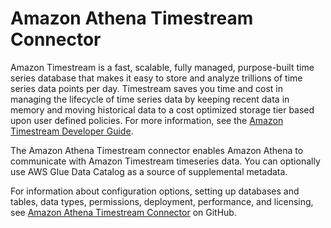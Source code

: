 # Amazon Athena Timestream Connector<a name="athena-prebuilt-data-connectors-timestream"></a>

Amazon Timestream is a fast, scalable, fully managed, purpose\-built time series database that makes it easy to store and analyze trillions of time series data points per day\. Timestream saves you time and cost in managing the lifecycle of time series data by keeping recent data in memory and moving historical data to a cost optimized storage tier based upon user defined policies\. For more information, see the [Amazon Timestream Developer Guide](https://docs.aws.amazon.com/timestream/latest/developerguide/what-is-timestream.html)\.

The Amazon Athena Timestream connector enables Amazon Athena to communicate with Amazon Timestream timeseries data\. You can optionally use AWS Glue Data Catalog as a source of supplemental metadata\. 

For information about configuration options, setting up databases and tables, data types, permissions, deployment, performance, and licensing, see [Amazon Athena Timestream Connector](https://github.com/awslabs/aws-athena-query-federation/tree/master/athena-timestream) on GitHub\.